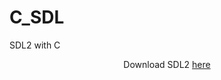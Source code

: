 <h1 align="left">C_SDL</h1>

<p align="left">SDL2 with C</p>

<div align="center">
  <a>Download SDL2</a>
  <a href="https://github.com/libsdl-org/SDL/releases/"> here<a>
<div>
